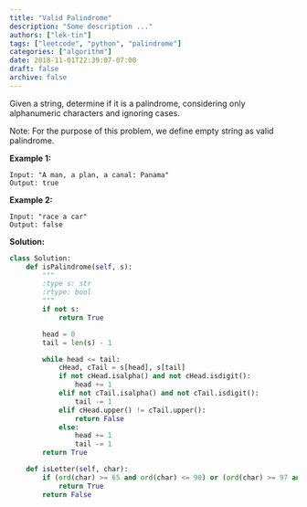 ```yaml
---
title: "Valid Palindrome"
description: "Some description ..."
authors: ["lek-tin"]
tags: ["leetcode", "python", "palindrome"]
categories: ["algorithm"]
date: 2018-11-01T22:39:07-07:00
draft: false
archive: false
---
```

Given a string, determine if it is a palindrome, considering only alphanumeric characters and ignoring cases.

Note: For the purpose of this problem, we define empty string as valid palindrome.

**Example 1:**
```
Input: "A man, a plan, a canal: Panama"
Output: true
```
**Example 2:**
```
Input: "race a car"
Output: false
```
**Solution:**
```python
class Solution:
    def isPalindrome(self, s):
        """
        :type s: str
        :rtype: bool
        """
        if not s:
            return True

        head = 0
        tail = len(s) - 1

        while head <= tail:
            cHead, cTail = s[head], s[tail]
            if not cHead.isalpha() and not cHead.isdigit():
                head += 1
            elif not cTail.isalpha() and not cTail.isdigit():
                tail -= 1
            elif cHead.upper() != cTail.upper():
                return False
            else:
                head += 1
                tail -= 1
        return True

    def isLetter(self, char):
        if (ord(char) >= 65 and ord(char) <= 90) or (ord(char) >= 97 and ord(char) <= 122):
            return True
        return False
```
